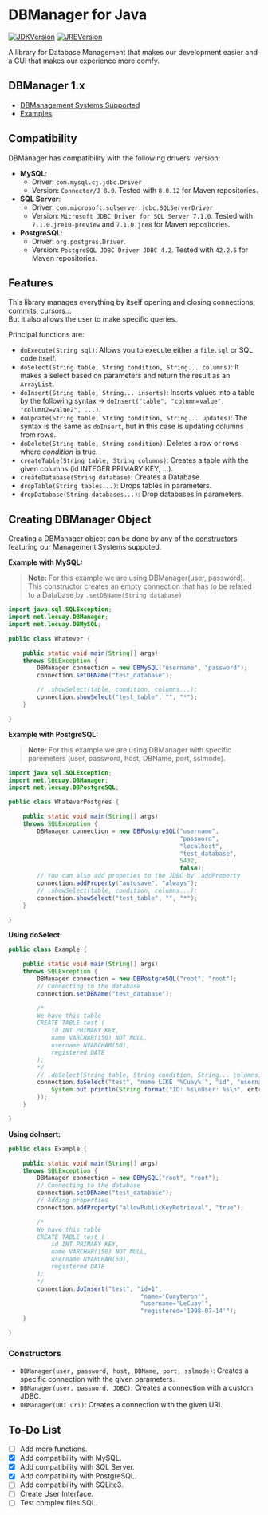 # DBManager for Java

[![JDKVersion](https://img.shields.io/badge/JDK-8+-red.svg)](https://www.oracle.com/technetwork/java/javase/downloads/jdk8-downloads-2133151.html)
[![JREVersion](https://img.shields.io/badge/JRE-8+-red.svg)](https://www.oracle.com/technetwork/java/javase/downloads/jdk8-downloads-2133151.html)

A library for Database Management that makes our development easier and a GUI that makes our experience more comfy.

## DBManager 1.x

- [DBManagement Systems Supported](##compatibility)
- [Examples](##creating-dbmanager-object)

## Compatibility

DBManager has compatibility with the following drivers' version:

- **MySQL**:
  - Driver: `com.mysql.cj.jdbc.Driver`
  - Version: `Connector/J 8.0`. Tested with `8.0.12` for Maven repositories.
- **SQL Server**:
  - Driver: `com.microsoft.sqlserver.jdbc.SQLServerDriver`
  - Version: `Microsoft JDBC Driver for SQL Server 7.1.0`. Tested with `7.1.0.jre10-preview` and `7.1.0.jre8` for Maven repositories.
- **PostgreSQL**:
  - Driver: `org.postgres.Driver`.
  - Version: `PostgreSQL JDBC Driver JDBC 4.2`. Tested with `42.2.5` for Maven repositories.

## Features

This library manages everything by itself opening and closing connections, commits, cursors...  
But it also allows the user to make specific queries.

Principal functions are:

- `doExecute(String sql)`: Allows you to execute either a `file.sql` or SQL code itself.
- `doSelect(String table, String condition, String... columns)`: It makes a select based on parameters and return the result as an `ArrayList`.
- `doInsert(String table, String... inserts)`: Inserts values into a table by the following syntax -> `doInsert("table", "column=value", "column2=value2", ...)`.
- `doUpdate(String table, String condition, String... updates)`: The syntax is the same as `doInsert`, but in this case is updating columns from rows.
- `doDelete(String table, String condition)`: Deletes a row or rows where *condition* is true.
- `createTable(String table, String columns)`: Creates a table with the given columns (id INTEGER PRIMARY KEY, ...).
- `createDatabase(String database)`: Creates a Database.
- `dropTable(String tables...)`: Drops tables in parameters.
- `dropDatabase(String databases...)`: Drop databases in parameters.

## Creating DBManager Object

Creating a DBManager object can be done by any of the [constructors](###constructors) featuring our Management Systems suppoted.

**Example with MySQL:**

>**Note:** For this example we are using DBManager(user, password).  
>This constructor creates an empty connection that has to be related to a Database by `.setDBName(String database)`

```java
import java.sql.SQLException;
import net.lecuay.DBManager;
import net.lecuay.DBMySQL;

public class Whatever {

    public static void main(String[] args)
    throws SQLException {
        DBManager connection = new DBMySQL("username", "password");
        connection.setDBName("test_database");

        // .showSelect(table, condition, columns...);
        connection.showSelect("test_table", "", "*");
    }

}
```

**Example with PostgreSQL:**

>**Note:** For this example we are using DBManager with specific paremeters (user, password, host, DBName, port, sslmode).

```java
import java.sql.SQLException;
import net.lecuay.DBManager;
import net.lecuay.DBPostgreSQL;

public class WhateverPostgres {

    public static void main(String[] args)
    throws SQLException {
        DBManager connection = new DBPostgreSQL("username",
                                                "password",
                                                "localhost",
                                                "test_database",
                                                5432,
                                                false);
        // You can also add propeties to the JDBC by .addProperty
        connection.addProperty("autosave", "always");
        // .showSelect(table, condition, columns...);
        connection.showSelect("test_table", "", "*");
    }

}
```

**Using doSelect:**

```java
public class Example {

    public static void main(String[] args)
    throws SQLException {
        DBManager connection = new DBPostgreSQL("root", "root");
        // Connecting to the database
        connection.setDBName("test_database");

        /*
        We have this table
        CREATE TABLE test (
            id INT PRIMARY KEY,
            name VARCHAR(150) NOT NULL,
            username NVARCHAR(50),
            registered DATE
        );
        */
        // .doSelect(String table, String condition, String... columns)
        connection.doSelect("test", "name LIKE '%Cuay%'", "id", "username", "registered").forEach(entry -> {
            System.out.println(String.format("ID: %s\nUser: %s\n", entry.get("id"), entry.get("username")));
        });
    }

}
```

**Using doInsert:**

```java
public class Example {

    public static void main(String[] args)
    throws SQLException {
        DBManager connection = new DBMySQL("root", "root");
        // Connecting to the database
        connection.setDBName("test_database");
        // Adding properties
        connection.addProperty("allowPublicKeyRetrieval", "true");

        /*
        We have this table
        CREATE TABLE test (
            id INT PRIMARY KEY,
            name VARCHAR(150) NOT NULL,
            username NVARCHAR(50),
            registered DATE
        );
        */
        connection.doInsert("test", "id=1",
                                     "name='Cuayteron'",
                                     "username='LeCuay'",
                                     "registered='1998-07-14'");
    }

}
```

### Constructors

- `DBManager(user, password, host, DBName, port, sslmode)`: Creates a specific connection with the given parameters.
- `DBManager(user, password, JDBC)`: Creates a connection with a custom JDBC.
- `DBManager(URI uri)`: Creates a connection with the given URI.

## To-Do List

- [ ] Add more functions.
- [x] Add compatibility with MySQL.
- [x] Add compatibility with SQL Server.
- [x] Add compatibility with PostgreSQL.
- [ ] Add compatibility with SQLite3.
- [ ] Create User Interface.
- [ ] Test complex files SQL.